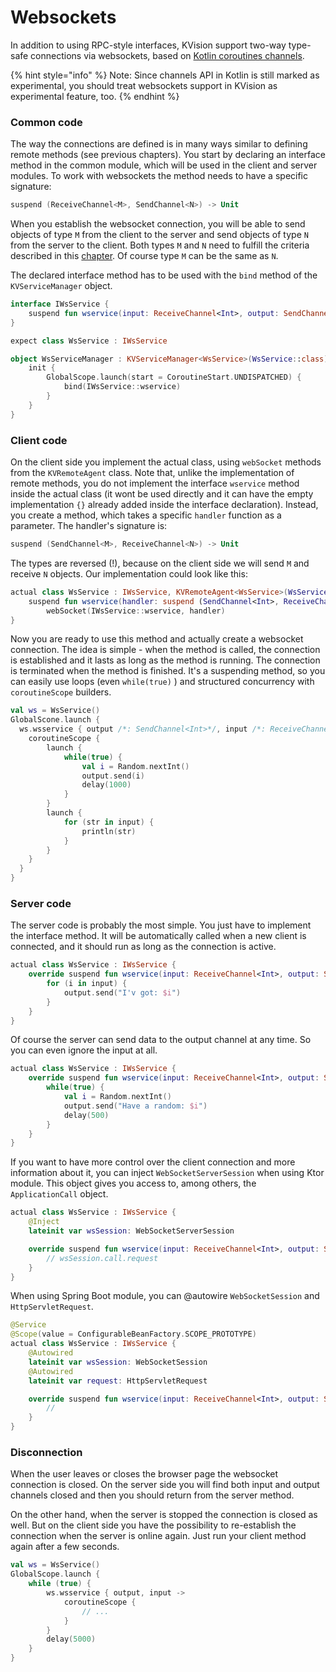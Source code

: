 # Websockets

In addition to using RPC-style interfaces, KVision support two-way type-safe connections via websockets, based on [Kotlin coroutines channels](https://kotlinlang.org/docs/reference/coroutines/channels.html). 

{% hint style="info" %}
Note: Since channels API in Kotlin is still marked as experimental, you should treat websockets support in KVision as experimental feature, too.
{% endhint %}

### Common code

The way the connections are defined is in many ways similar to defining remote methods \(see previous chapters\). You start by declaring an interface method in the common module, which will be used in the client and server modules. To work with websockets the method needs to have a specific signature:

```kotlin
suspend (ReceiveChannel<M>, SendChannel<N>) -> Unit
```

When you establish the websocket connection, you will be able to send objects of type `M` from the client to the server and send objects of type `N` from the server to the client. Both types `M` and `N` need to  fulfill the criteria described in this [chapter](common-code.md#method-parameters-and-return-value-must-be-of-supported-types). Of course type `M` can be the same as `N`.

The declared interface method has to be used with the `bind` method of the `KVServiceManager` object.

```kotlin
interface IWsService {
    suspend fun wservice(input: ReceiveChannel<Int>, output: SendChannel<String>) {}
}

expect class WsService : IWsService

object WsServiceManager : KVServiceManager<WsService>(WsService::class) {
    init {
        GlobalScope.launch(start = CoroutineStart.UNDISPATCHED) {
            bind(IWsService::wservice)
        }
    }
}
```

### Client code

On the client side you implement the actual class, using `webSocket` methods from the `KVRemoteAgent` class. Note that, unlike the implementation of remote methods, you do not implement the interface `wservice` method inside the actual class \(it wont be used directly and it can have the empty implementation `{}` already added inside the interface declaration\). Instead, you create a method, which takes a specific `handler` function as a parameter. The handler's signature is:

```kotlin
suspend (SendChannel<M>, ReceiveChannel<N>) -> Unit
```

The types are reversed \(!\), because on the client side we will send `M` and receive `N` objects. Our implementation could look like this:

```kotlin
actual class WsService : IWsService, KVRemoteAgent<WsService>(WsServiceManager) {
    suspend fun wservice(handler: suspend (SendChannel<Int>, ReceiveChannel<String>) -> Unit) =
        webSocket(IWsService::wservice, handler)
}
```

Now you are ready to use this method and actually create a websocket connection. The idea is simple - when the method is called, the connection is established and it lasts as long as the method is running. The connection is terminated when the method is finished. It's a suspending method, so you can easily use loops \(even `while(true)` \)  and structured concurrency with `coroutineScope` builders.

```kotlin
val ws = WsService()
GlobalScone.launch {
  ws.wsservice { output /*: SendChannel<Int>*/, input /*: ReceiveChannel<String>*/ ->
    coroutineScope {
        launch {
            while(true) {
                val i = Random.nextInt()
                output.send(i)
                delay(1000)
            }
        }
        launch {
            for (str in input) {
                println(str)
            }
        }
    }
  }
}
```

### Server code

The server code is probably the most simple. You just have to implement the interface method. It will be automatically called when a new client is connected, and it should run as long as the connection is active.

```kotlin
actual class WsService : IWsService {
    override suspend fun wservice(input: ReceiveChannel<Int>, output: SendChannel<String>) {
        for (i in input) {
            output.send("I'v got: $i")
        }
    }
}
```

Of course the server can send data to the output channel at any time. So you can even ignore the input at all.

```kotlin
actual class WsService : IWsService {
    override suspend fun wservice(input: ReceiveChannel<Int>, output: SendChannel<String>) {
        while(true) {
            val i = Random.nextInt()
            output.send("Have a random: $i")
            delay(500)
        }
    }
}
```

If you want to have more control over the client connection and more information about it, you can inject `WebSocketServerSession` when using Ktor module. This object gives you access to, among others, the `ApplicationCall` object.

```kotlin
actual class WsService : IWsService {
    @Inject
    lateinit var wsSession: WebSocketServerSession

    override suspend fun wservice(input: ReceiveChannel<Int>, output: SendChannel<String>) {
        // wsSession.call.request
    }
}
```

When using Spring Boot module, you can @autowire `WebSocketSession` and `HttpServletRequest`.

```kotlin
@Service
@Scope(value = ConfigurableBeanFactory.SCOPE_PROTOTYPE)
actual class WsService : IWsService {
    @Autowired
    lateinit var wsSession: WebSocketSession
    @Autowired
    lateinit var request: HttpServletRequest

    override suspend fun wservice(input: ReceiveChannel<Int>, output: SendChannel<String>) {
        //
    }
}
```

### Disconnection

When the user leaves or closes the browser page the websocket connection is closed. On the server side you will find both input and output channels closed and then you should return from the server method.

On the other hand, when the server is stopped the connection is closed as well. But on the client side you have the possibility to re-establish the connection when the server is online again. Just run your client method again after a few seconds.

```kotlin
val ws = WsService()
GlobalScope.launch {
    while (true) {
        ws.wsservice { output, input ->
            coroutineScope {
                // ...
            }
        }
        delay(5000)
    }
}
```

